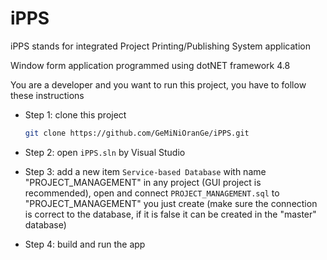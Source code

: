 # iPPS 
iPPS stands for integrated Project Printing/Publishing System application

Window form application programmed using dotNET framework 4.8

You are a developer and you want to run this project, you have to follow these instructions

* Step 1: clone this project
	```bash
	git clone https://github.com/GeMiNiOranGe/iPPS.git
	```
* Step 2: open `iPPS.sln` by Visual Studio

* Step 3: add a new item `Service-based Database` with name "PROJECT_MANAGEMENT" in any project (GUI project is recommended), open and connect `PROJECT_MANAGEMENT.sql` to "PROJECT_MANAGEMENT" you just create (make sure the connection is correct to the database, if it is false it can be created in the "master" database)

* Step 4: build and run the app
